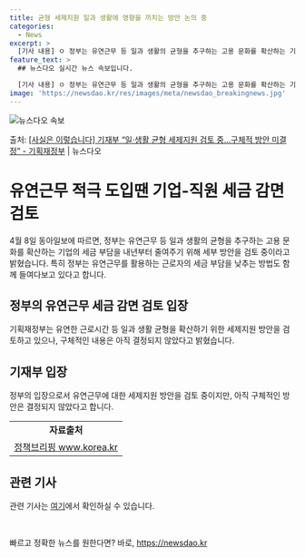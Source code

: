 ```yaml
---
title: 균형 세제지원 일과 생활에 영향을 끼치는 방안 논의 중
categories:
  - News
excerpt: >
  [기사 내용] ㅇ 정부는 유연근무 등 일과 생활의 균형을 추구하는 고용 문화를 확산하는 기업의 세금 부담을 …
feature_text: >
  ## 뉴스다오 실시간 뉴스 속보입니다.

  [기사 내용] ㅇ 정부는 유연근무 등 일과 생활의 균형을 추구하는 고용 문화를 확산하는 기업의 세금 부담을 …
image: 'https://newsdao.kr/res/images/meta/newsdao_breakingnews.jpg'
---
```


![뉴스다오 속보](https://newsdao.kr/res/images/meta/newsdao_breakingnews.jpg)

<p>출처: <a href="https://newsdao.kr/3543" rel="dofollow">[사실은 이렇습니다] 기재부 “일·생활 균형 세제지원 검토 중…구체적 방안 미결정” - 기획재정부</a> | 뉴스다오</p>

<h1>유연근무 적극 도입땐 기업-직원 세금 감면 검토</h1>
<p data-ke-size="size16">4월 8일 동아일보에 따르면, 정부는 유연근무 등 일과 생활의 균형을 추구하는 고용 문화를 확산하는 기업의 세금 부담을 내년부터 줄여주기 위해 세부 방안을 검토 중이라고 밝혔습니다. 특히 정부는 유연근무를 활용하는 근로자의 세금 부담을 낮추는 방법도 함께 들여다보고 있다고 합니다.</p>

<h2 data-ke-size="size26">정부의 유연근무 세금 감면 검토 입장</h2>
<p data-ke-size="size16">기획재정부는 유연한 근로시간 등 일과 생활 균형을 확산하기 위한 세제지원 방안을 검토하고 있으나, 구체적인 내용은 아직 결정되지 않았다고 밝혔습니다.</p>

<h2 data-ke-size="size26">기재부 입장</h2>
<p data-ke-size="size16">정부의 입장으로서 유연근무에 대한 세제지원 방안을 검토 중이지만, 아직 구체적인 방안은 결정되지 않았다고 합니다.</p>

<table>
	<tbody>
		<tr>
			<td style="text-align: center; height: 17px;"><b>자료출처</b></td>
		</tr>
		<tr>
			<td style="text-align: center; height: 17px;"><a href="https://newsdao.kr/3543">정책브리핑 www.korea.kr</a></td>
		</tr>
	</tbody>
</table>

<h2 data-ke-size="size26">관련 기사</h2>
<p data-ke-size="size16">관련 기사는 <a href="https://newsdao.kr/3543">여기</a>에서 확인하실 수 있습니다.</p>
<p data-ke-size="size16">&nbsp;</p> 

빠르고 정확한 뉴스를 원한다면? 바로, <a href="https://newsdao.kr" rel="dofollow">https://newsdao.kr</a>


